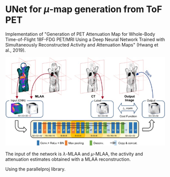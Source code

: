 # UNet for $\mu$-map generation from ToF PET
Implementation of "Generation of PET Attenuation Map for Whole-Body Time-of-Flight 18F-FDG PET/MRI Using a Deep Neural Network Trained with Simultaneously Reconstructed  Activity and Attenuation Maps" (Hwang et al., 2019).

![architecture](assets/unet-architecture.jpg)

The input of the network is $\lambda$-MLAA and $\mu$-MLAA, the activity and attenuation estimates obtained with a MLAA reconstruction.

Using the parallelproj library.
